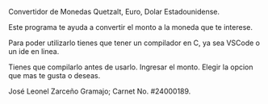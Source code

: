 Convertidor de Monedas Quetzalt, Euro, Dolar Estadounidense.

Este programa te ayuda a convertir el monto a la moneda que te interese.

Para poder utilizarlo tienes que tener un compilador en C, ya sea VSCode o un ide en linea.

Tienes que compilarlo antes de usarlo.
Ingresar el monto.
Elegir la opcion que mas te gusta o deseas.

José Leonel Zarceño Gramajo; Carnet No. #24000189.
